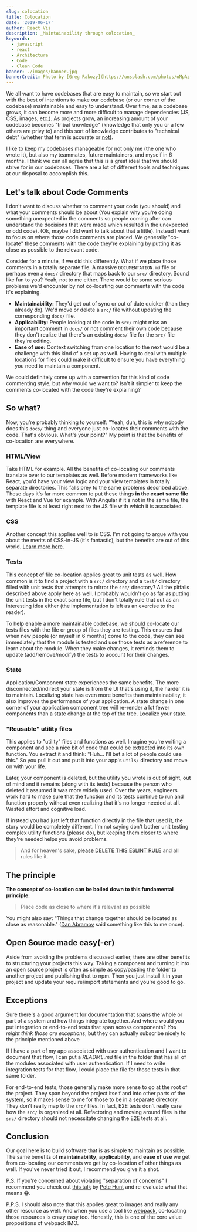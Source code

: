 ```yaml
---
slug: colocation
title: Colocation
date: '2019-06-17'
author: React Vis
description: _Maintainability through colocation_
keywords:
  - javascript
  - react
  - Architecture
  - Code
  - Clean Code
banner: ./images/banner.jpg
bannerCredit: Photo by [Greg Rakozy](https://unsplash.com/photos/oMpAz-DN-9I)
---
```


We all want to have codebases that are easy to maintain, so we start out with
the best of intentions to make our codebase (or our corner of the codebase)
maintainable and easy to understand. Over time, as a codebase grows, it can
become more and more difficult to manage dependencies (JS, CSS, images, etc.).
As projects grow, an increasing amount of your codebase becomes "tribal
knowledge" (knowledge that only you or a few others are privy to) and this sort
of knowledge contributes to "technical debt" (whether that term is accurate or
[not](https://twitter.com/ryanflorence/status/747983065738153985)).

I like to keep my codebases manageable for not only me (the one who wrote it),
but also my teammates, future maintainers, and myself in 6 months. I think we
can all agree that this is a great ideal that we should strive for in our
codebases. There are a lot of different tools and techniques at our disposal to
accomplish this.

## Let's talk about Code Comments

I don't want to discuss whether to comment your code (you should) and what your
comments should be about (You explain why you're doing something unexpected in
the comments so people coming after can understand the decisions that were made
which resulted in the unexpected or odd code). (Ok, maybe I did want to talk
about that a little). Instead I want to focus on where those code comments are
placed. We generally "co-locate" these comments with the code they're explaining
by putting it as close as possible to the relevant code.

Consider for a minute, if we did this differently. What if we place those
comments in a totally separate file. A massive `DOCUMENTATION.md` file or
perhaps even a `docs/` directory that maps back to our `src/` directory. Sound
like fun to you? Yeah, not to me either. There would be some serious problems
we'd encounter by not co-locating our comments with the code it's explaining.

- **Maintainability:** They'd get out of sync or out of date quicker (than they
  already do). We'd move or delete a `src/` file without updating the
  corresponding `docs/` file.
- **Applicability:** People looking at the code in `src/` might miss an
  important comment in `docs/` or not comment their own code because they don't
  realize that there's an existing `docs/` file for the `src/` file they're
  editing.
- **Ease of use:** Context switching from one location to the next would be a
  challenge with this kind of a set up as well. Having to deal with multiple
  locations for files could make it difficult to ensure you have everything you
  need to maintain a component.

We could definitely come up with a convention for this kind of code commenting
style, but why would we want to? Isn't it simpler to keep the comments
co-located with the code they're explaining?

## So what?

Now, you're probably thinking to yourself: "Yeah, duh, this is why nobody does
this `docs/` thing and everyone just co-locates their comments with the code.
That's obvious. What's your point?" My point is that the benefits of co-location
are everywhere.

### HTML/View

Take HTML for example. All the benefits of co-locating our comments translate
over to our templates as well. Before modern frameworks like React, you'd have
your view logic and your view templates in totally separate directories. This
falls prey to the same problems described above. These days it's far more common
to put these things **in the exact same file** with React and Vue for example.
With Angular if it's not in the same file, the template file is at least right
next to the JS file with which it is associated.

### CSS

Another concept this applies well to is CSS. I'm not going to argue with you
about the merits of CSS-in-JS (it's fantastic), but the benefits are out of this
world.
[Learn more here](https://medium.com/seek-blog/a-unified-styling-language-d0c208de2660).

### Tests

This concept of file co-location applies great to unit tests as well. How common
is it to find a project with a `src/` directory and a `test/` directory filled
with unit tests that attempts to mirror the `src/` directory? All the pitfalls
described above apply here as well. I probably wouldn't go as far as putting the
unit tests in the exact same file, but I don't totally rule that out as an
interesting idea either (the implementation is left as an exercise to the
reader).

To help enable a more maintainable codebase, we should co-locate our tests files
with the file or group of files they are testing. This ensures that when new
people (or myself in 6 months) come to the code, they can see immediately that
the module is tested and use those tests as a reference to learn about the
module. When they make changes, it reminds them to update (add/remove/modify)
the tests to account for their changes.

### State

Application/Component state experiences the same benefits. The more
disconnected/indirect your state is from the UI that's using it, the harder it
is to maintain. Localizing state has even more benefits than maintainability, it
also improves the performance of your application. A state change in one corner
of your application component tree will re-render a lot fewer components than a
state change at the top of the tree. Localize your state.

### "Reusable" utility files

This applies to "utility" files and functions as well. Imagine you're writing a
component and see a nice bit of code that could be extracted into its own
function. You extract it and think: "Huh... I'll bet a lot of people could use
this." So you pull it out and put it into your app's `utils/` directory and move
on with your life.

Later, your component is deleted, but the utility you wrote is out of sight, out
of mind and it remains (along with its tests) because the person who deleted it
assumed it was more widely used. Over the years, engineers work hard to make
sure that the function and its tests continue to run and function properly
without even realizing that it's no longer needed at all. Wasted effort and
cognitive load.

If instead you had just left that function directly in the file that used it,
the story would be completely different. I'm not saying don't bother unit
testing complex utility functions (please do), but keeping them closer to where
they're needed helps you avoid problems.

> And for heaven's sake,
> [please DELETE THIS ESLINT RULE](https://github.com/yannickcr/eslint-plugin-react/blob/e6b4c33a1db4cc94c3e9223b09fb92b1dbddc00d/docs/rules/no-multi-comp.md)
> and all rules like it.

## The principle

**The concept of co-location can be boiled down to this fundamental principle:**

> Place code as close to where it's relevant as possible

You might also say: "Things that change together should be located as close as
reasonable." ([Dan Abramov](https://twitter.com/dan_abramov) said something like
this to me once).

## Open Source made easy(-er)

Aside from avoiding the problems discussed earlier, there are other benefits to
structuring your projects this way. Taking a component and turning it into an
open source project is often as simple as copy/pasting the folder to another
project and publishing that to npm. Then you just install it in your project and
update your require/import statements and you're good to go.

## Exceptions

Sure there's a good argument for documentation that spans the whole or part of a
system and how things integrate together. And where would you put integration or
end-to-end tests that span across components? _You might think those are
exceptions_, but they can actually subscribe nicely to the principle mentioned
above

If I have a part of my app associated with user authentication and I want to
document that flow, I can put a _README.md_ file in the folder that has all of
the modules associated with user authentication. If I need to write integration
tests for that flow, I could place the file for those tests in that same folder.

For end-to-end tests, those generally make more sense to go at the root of the
project. They span beyond the project itself and into other parts of the system,
so it makes sense to me for those to be in a separate directory. They don't
really map to the `src/` files. In fact, E2E tests don't really care how the
`src/` is organized at all. Refactoring and moving around files in the `src/`
directory should not necessitate changing the E2E tests at all.

## Conclusion

Our goal here is to build software that is as simple to maintain as possible.
The same benefits of **maintainability**, **applicability**, and **ease of use**
we get from co-locating our comments we get by co-location of other things as
well. If you've never tried it out, I recommend you give it a shot.

P.S. If you're concerned about violating "separation of concerns" I recommend
you check out [this talk](https://youtu.be/x7cQ3mrcKaY) by
[Pete Hunt](https://twitter.com/floydophone) and re-evaluate what that means 😀.

P.P.S. I should also note that this applies great to images and really any other
resource as well. And when you use a tool like
[webpack](https://webpack.js.org/), co-locating those resources is crazy easy
too. Honestly, this is one of the core value propositions of webpack IMO.
